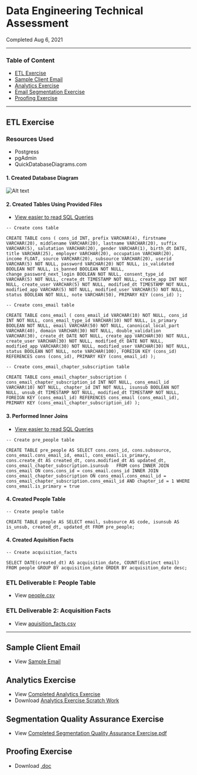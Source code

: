 # Data Engineering Technical Assessment
Completed Aug 6, 2021

---

### Table of Content

- [ETL Exercise](#etl-exercise)
- [Sample Client Email](#sample-client-email)
- [Analytics Exercise](#analytics-exercise)
- [Email Segmentation Exercise](#segmentation-quality-assurance-exercise)
- [Proofing Exercise](#proofing-exercise)

---

## ETL Exercise

### Resources Used
- Postgress
- pgAdmin
- QuickDatabaseDiagrams.com

#### 1. Created Database Diagram
![Alt text](https://github.com/AnonApplicant/Assessment/blob/17b39860bb088dc9e088cf5f4e827b72238fb00f/ETL_Quick_Database_Drawing.png)

#### 2. Created Tables Using Provided Files
- [View easier to read SQL Queries](https://github.com/AnonApplicant/Assessment/blob/46e71ca437f7548224420dabb07b0cc768f1175f/sql_queries.sql)

`-- Create cons table`

`CREATE TABLE cons ( cons_id INT, prefix VARCHAR(4), firstname VARCHAR(20), middlename VARCHAR(20), lastname VARCHAR(20), suffix VARCHAR(5), salutation VARCHAR(20), gender VARCHAR(1), birth_dt DATE, title VARCHAR(25), employer VARCHAR(20), occupation VARCHAR(20), income FLOAT, source VARCHAR(20), subsource VARCHAR(20), userid VARCHAR(5) NOT NULL, password VARCHAR(20) NOT NULL, is_validated BOOLEAN NOT NULL, is_banned BOOLEAN NOT NULL, change_password_next_login BOOLEAN NOT NULL, consent_type_id VARCHAR(5) NOT NULL, create_dt TIMESTAMP NOT NULL, create_app INT NOT NULL, create_user VARCHAR(5) NOT NULL, modified_dt TIMESTAMP NOT NULL, modified_app VARCHAR(5) NOT NULL, modified_user VARCHAR(5) NOT NULL, status BOOLEAN NOT NULL, note VARCHAR(50), PRIMARY KEY (cons_id) );`

`-- Create cons_email table`

`CREATE TABLE cons_email ( cons_email_id VARCHAR(10) NOT NULL, cons_id INT NOT NULL, cons_email_type_id VARCHAR(10) NOT NULL, is_primary BOOLEAN NOT NULL, email VARCHAR(50) NOT NULL, canonical_local_part VARCHAR(40), domain VARCHAR(30) NOT NULL, double_validation VARCHAR(30), create_dt DATE NOT NULL, create_app VARCHAR(30) NOT NULL, create_user VARCHAR(30) NOT NULL, modified_dt DATE NOT NULL, modified_app VARCHAR(30) NOT NULL, modified_user VARCHAR(30) NOT NULL, status BOOLEAN NOT NULL, note VARCHAR(100), FOREIGN KEY (cons_id) REFERENCES cons (cons_id), PRIMARY KEY (cons_email_id) );`

`-- Create cons_email_chapter_subscription table`

`CREATE TABLE cons_email_chapter_subscription ( cons_email_chapter_subscription_id INT NOT NULL, cons_email_id VARCHAR(10) NOT NULL, chapter_id INT NOT NULL, isunsub BOOLEAN NOT NULL, unsub_dt TIMESTAMP NOT NULL, modified_dt TIMESTAMP NOT NULL, FOREIGN KEY (cons_email_id) REFERENCES cons_email (cons_email_id), PRIMARY KEY (cons_email_chapter_subscription_id) );`

#### 3. Performed Inner Joins
- [View easier to read SQL Queries](https://github.com/AnonApplicant/Assessment/blob/46e71ca437f7548224420dabb07b0cc768f1175f/sql_queries.sql)

`-- Create pre_people table`

`CREATE TABLE pre_people AS
SELECT cons.cons_id, cons.subsource, cons_email.cons_email_id, email, cons_email.is_primary, 
cons.create_dt AS created_dt, cons.modified_dt AS updated_dt, cons_email_chapter_subscription.isunsub  
FROM cons
INNER JOIN cons_email
ON cons.cons_id = cons_email.cons_id
INNER JOIN cons_email_chapter_subscription
ON cons_email.cons_email_id = cons_email_chapter_subscription.cons_email_id AND chapter_id = 1
WHERE cons_email.is_primary = true`

#### 4. Created People Table

`-- Create people table`

`CREATE TABLE people AS
SELECT email, subsource AS code, isunsub AS is_unsub, created_dt, updated_dt FROM pre_people;`


#### 4. Created Aquisition Facts

`-- Create acquisition_facts`

`SELECT DATE(created_dt) AS acquisition_date, COUNT(distinct email) 
FROM people
GROUP BY acquisition_date
ORDER BY acquisition_date desc;`

### ETL Deliverable I: People Table
- View [people.csv](https://github.com/AnonApplicant/Assessment/blob/0359ad6e97d2076b46ce13196d139a5722fb68ce/people.csv)

### ETL Deliverable 2: Acquisition Facts
- View [aquisition_facts.csv](https://github.com/AnonApplicant/Assessment/blob/ecd0d546940ca67630e3432def5b62ccc5dc6ea2/acquisition_facts.csv)

---

## Sample Client Email
- View [Sample Email]()

## Analytics Exercise
- View [Completed Analytics Exercise]()
- Download [Analytics Exercise Scratch Work](https://github.com/AnonApplicant/Assessment/blob/80700a6c8a964936190c395630c69a57e6a80be1/Analytics%20Exercise_Work.xlsx)

## Segmentation Quality Assurance Exercise
- View [Completed Segmentation Quality Assurance Exercise.pdf](https://github.com/AnonApplicant/Assessment/blob/9ea1e6a0453b214254d08fb4655f3045c3ab230b/Segmentation%20Quality%20Assurance%20Exercise.pdf)

## Proofing Exercise
- Download [.doc]()
